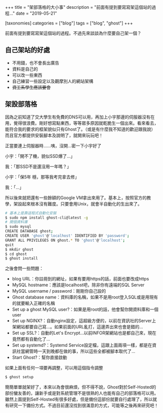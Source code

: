 +++
title = "架部落格的大小事"
description = "前面有提到要寫寫架這個站的過程..."
date = "2019-05-21"

[taxonomies]
categories = ["blog"]
tags = ["blog", "ghost"]
+++

前面有提到要寫寫架這個站的過程。不過先來談談為什麼要自己架一個？

## 自己架站的好處
- 不用錢，也不會長出廣告
- 資料是自己的
- 可以改一些東西
- 自己練習一些設定以及觀摩別人的網站架構
- ~~資工系學生應該要會~~

## 架設部落格
因為之前知道了交大學生有免費的DNS可以用，再加上小宇那邊的伺服器沒有在用，覺得很浪費。剛好想寫點東西，等等眾多原因就乾脆生一個出來。看來看去，能符合我的要求的框架貌似只有Ghost了。（或是有什麼我不知道的歡迎跟我說）而且官方都提供安裝腳本及說明了，就開來玩玩吧！

正當要連上伺服器時......咦，沒開...密一下小宇好了

小宇：「開不了機，貌似SSD爆了...」

我：「那SSD不是還沒用一年嗎？」

小宇：「保5年 穩，那等我考完拿去修」

我：「...」

所以後來就把還有一些餘額的Google VM拿出來用了。基本上，按照官方的教學，架設起來根本沒有難度。只要會用Unix，就會半自動化的生出來了。

```bash
# 基本上是靠這程式自動化安裝
$ sudo npm install ghost-cli@latest -g
# 開個資料庫
$ sudo mysql
CREATE DATABASE ghost;
CREATE USER 'ghost'@'localhost' IDENTIFIED BY 'password';
GRANT ALL PRIVILEGES ON ghost.* TO 'ghost'@'localhost';
quit
$ mkdir ghost
$ cd ghost
$ ghost install
```

之後會問一些問題：

- blog URL：你註冊到的網址，如果有要用https的話，前面也要改成https
- MySQL hostname：應該是localhost吧，除非你有遠端的SQL Server
- MySQL username / password：剛剛你自己設的
- Ghost database name：資料庫的名稱，如果不是用root登入SQL或是用現有的就要輸入正確的名稱
- Set up a ghost MySQL user?：如果是用root的話，他會幫你開資料庫和一個user
- Set up NGINX?：自動nginx設定，這超級方便的，以前在資訊社的Server上架網站都要自己寫...。如果前面的URL亂打，這邊弄出來也會是錯的...
- Set up SSL?：自動的Let's Encrypt...以前INFOR架網站也是都自己來，現在竟然都有自動化了...
- Set up systemd?：Systemd Service設定檔，這跟上面兩項一樣，都是在資訊社當網管時一天到晚都在做的事，所以這些全都被腳本取代了...
- Start Ghost?：幫你直接啟動

如果上面有任何一項要再調整，可以用這個指令調整

```bash
$ ghost setup
```

簡簡單單就架好了，本來以為會很麻煩，但不得不說，Ghost對於Self-Hosted的部份蠻友善的，讓新手或是對系統管理不是很熟的人也能有自己的部落格可以用。雖然上面提到Self-Hosted有很多好處，但是備份這部份就要自行處理了，所以就有研究一下備份方式。不過目前還沒找到很滿意的方式，可能等之後再來研究吧！

